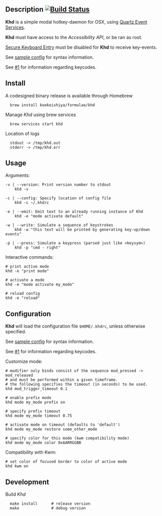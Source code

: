 ## Description [![Build Status](https://travis-ci.org/koekeishiya/khd.svg?branch=master)](https://travis-ci.org/koekeishiya/khd)

**Khd** is a simple modal hotkey-daemon for OSX, using [Quartz Event Services](https://developer.apple.com/reference/coregraphics/1658572-quartz_event_services?language=objc).

**Khd** must have access to the *Accessibility API*, or be ran as root.

[Secure Keyboard Entry](https://github.com/koekeishiya/khd/issues/7) must be disabled for **Khd** to receive key-events.

See [sample config](https://github.com/koekeishiya/khd/blob/master/examples/khdrc) for syntax information.

See [#1](https://github.com/koekeishiya/khd/issues/1) for information regarding keycodes.

## Install

A codesigned binary release is available through Homebrew

      brew install koekeishiya/formulae/khd

Manage *Khd* using brew services

      brew services start khd

Location of logs

      stdout -> /tmp/khd.out
      stderr -> /tmp/khd.err

## Usage

Arguments:
```
-v | --version: Print version number to stdout
    khd -v

-c | --config: Specify location of config file
    khd -c ~/.khdrc

-e | --emit: Emit text to an already running instance of Khd
    khd -e "mode activate default"

-w | --write: Simulate a sequence of keystrokes
    khd -w "this text will be printed by generating key-up/down events"

-p | --press: Simulate a keypress (parsed just like <keysym>)
    khd -p "cmd - right"
```

Interactive commands:
```
# print active mode
khd -e "print mode"

# activate a mode
khd -e "mode activate my_mode"

# reload config
khd -e "reload"
```

## Configuration

**Khd** will load the configuration file `$HOME/.khdrc`, unless otherwise specified.

See [sample config](https://github.com/koekeishiya/khd/blob/master/examples/khdrc) for syntax information.

See [#1](https://github.com/koekeishiya/khd/issues/1) for information regarding keycodes.

Customize mode:
```
# modifier only binds consist of the sequence mod_pressed -> mod_released
# and must be performed within a given timeframe.
# the following specifies the timeout (in seconds) to be used.
khd mod_trigger_timeout 0.1

# enable prefix mode
khd mode my_mode prefix on

# specify prefix timeout
khd mode my_mode timeout 0.75

# activate mode on timeout (defaults to 'default')
khd mode my_mode restore some_other_mode

# specify color for this mode (kwm compatibility mode)
khd mode my_mode color 0xAARRGGBB
```

Compatibility with Kwm:
```
# set color of focused border to color of active mode
khd kwm on
```

## Development

Build *Khd*

      make install      # release version
      make              # debug version

